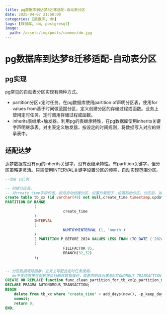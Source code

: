 ```yaml
---
title: pg数据库到达梦8迁移适配-自动表分区
date: 2025-04-07 21:50:00
categories: [数据库, dm]
tags: [数据库, dm, postgresql]
image:
  path: /assets/img/posts/common/dm.jpg
---
```


# pg数据库到达梦8迁移适配-自动表分区

## pg实现
pg常见的自动表分区实现有两种方式。
+ partition分区+定时任务。在pg数据库使用partition of声明分区表，使用for values from基于时间做范围分区，定义创建分区的存储过程或函数。业务上使用定时任务，定时调用存储过程或函数。
+ inherits表继承+触发器。利用pg的表继承特性，在pg数据库使用inherits关键字声明继承表。对主表定义触发器，按设定的时间规则，将数据写入对应的继承表中。

## 适配达梦
达梦数据库没有pg的inherits关键字，没有表继承特性。有partition关键字，但分区策略更灵活。只需使用INTERVAL关键字设置分区的频率，自动实现范围分区。
```sql
--dm8 sql例

-- 创建分区表。
-- 对create_time字段的值，按月自动创建分区，设置负载因子，设置初始分区。分区后，达梦的分区表的表名不支持自定义
create table tb_xx (id varchar(48) not null,create_time timestamp,update_time timestamp) 
PARTITION BY RANGE 
             ( 
                          create_time 
             ) 
             INTERVAL 
             ( 
                          NUMTOYMINTERVAL (1, 'month') 
             ) 
             ( PARTITION P_BEFORE_2024 VALUES LESS THAN (TO_DATE ('2024-01-01', 'yyyy-mm-dd'))) STORAGE 
             ( 
                          FILLFACTOR 85, 
                          BRANCH(32,32) 
             );


-- 分区数据清除函数，业务上可配合定时任务使用。
-- dm不支持直接在函数里执行删除数据操作，需要声明自治事务AUTONOMOUS_TRANSACTION
CREATE OR REPLACE function func_clean_partition_for_tb_xx(p_partition_method IN int default 1, p_keep_day IN int default 90) RETURN int AS 
DECLARE PRAGMA AUTONOMOUS_TRANSACTION;
BEGIN
    delete from tb_xx where "create_time" < add_days(now(), -p_keep_day);
    commit;
    return 0;
END;
```